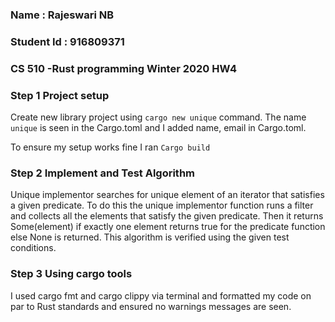 ### Name : Rajeswari NB
### Student Id : 916809371
### CS 510 -Rust programming Winter 2020 HW4

### Step 1 Project setup
Create new library project using `cargo new unique` command. The name `unique` is seen in the Cargo.toml and I added name, email in Cargo.toml.

To ensure my setup works fine I ran `Cargo build`

### Step 2 Implement and Test Algorithm
Unique implementor searches for unique element of an iterator that satisfies a given predicate. To do this the unique implementor function runs a filter and collects all the elements that satisfy the given predicate. Then it returns Some(element) if exactly one element returns true for the predicate function else None is returned. This algorithm is verified using the given test conditions.

### Step 3 Using cargo tools
I used cargo fmt and cargo clippy via terminal and formatted my code on par to Rust standards and ensured no warnings messages are seen.